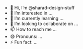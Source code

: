 - 👋 Hi, I’m @sharad-design-stuff
- 👀 I’m interested in ...
- 🌱 I’m currently learning ...
- 💞️ I’m looking to collaborate on ...
- 📫 How to reach me ...
- 😄 Pronouns: ...
- ⚡ Fun fact: ...

<!---
sharad-design-stuff/sharad-design-stuff is a ✨ special ✨ repository because its `README.md` (this file) appears on your GitHub profile.
You can click the Preview link to take a look at your changes.
--->
